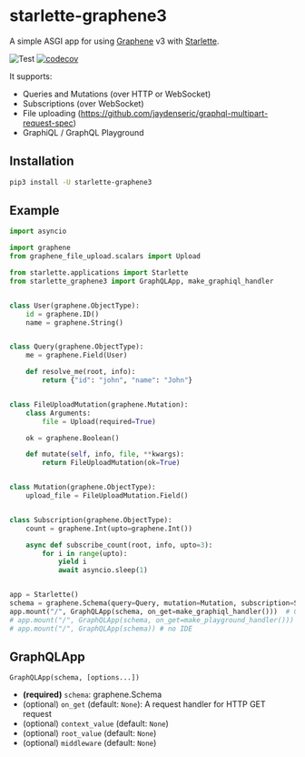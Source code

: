 # starlette-graphene3

A simple ASGI app for using [Graphene](https://github.com/graphql-python/graphene) v3 with [Starlette](https://github.com/encode/starlette).

![Test](https://github.com/ciscorn/starlette-graphene3/actions/workflows/test.yml/badge.svg?branch=master)
[![codecov](https://codecov.io/gh/ciscorn/starlette-graphene3/branch/master/graph/badge.svg)](https://codecov.io/gh/ciscorn/starlette-graphene3)

It supports:

- Queries and Mutations (over HTTP or WebSocket)
- Subscriptions (over WebSocket)
- File uploading (https://github.com/jaydenseric/graphql-multipart-request-spec)
- GraphiQL / GraphQL Playground


## Installation

```bash
pip3 install -U starlette-graphene3
```


## Example

```python
import asyncio

import graphene
from graphene_file_upload.scalars import Upload

from starlette.applications import Starlette
from starlette_graphene3 import GraphQLApp, make_graphiql_handler


class User(graphene.ObjectType):
    id = graphene.ID()
    name = graphene.String()


class Query(graphene.ObjectType):
    me = graphene.Field(User)

    def resolve_me(root, info):
        return {"id": "john", "name": "John"}


class FileUploadMutation(graphene.Mutation):
    class Arguments:
        file = Upload(required=True)

    ok = graphene.Boolean()

    def mutate(self, info, file, **kwargs):
        return FileUploadMutation(ok=True)


class Mutation(graphene.ObjectType):
    upload_file = FileUploadMutation.Field()


class Subscription(graphene.ObjectType):
    count = graphene.Int(upto=graphene.Int())

    async def subscribe_count(root, info, upto=3):
        for i in range(upto):
            yield i
            await asyncio.sleep(1)


app = Starlette()
schema = graphene.Schema(query=Query, mutation=Mutation, subscription=Subscription)
app.mount("/", GraphQLApp(schema, on_get=make_graphiql_handler()))  # Graphiql IDE
# app.mount("/", GraphQLApp(schema, on_get=make_playground_handler()))  # Playground IDE
# app.mount("/", GraphQLApp(schema)) # no IDE
```

## GraphQLApp

`GraphQLApp(schema, [options...])`

- **(required)** `schema`: graphene.Schema
- (optional) `on_get` (default: `None`): A request handler for HTTP GET request
- (optional) `context_value` (default: `None`)
- (optional) `root_value` (default: `None`)
- (optional) `middleware` (default: `None`)
